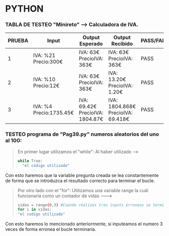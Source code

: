 # PYTHON

### TABLA DE TESTEO  "Minireto" --> Calculadora de IVA.

|PRUEBA|Input|Output Esperado|Output Recibido|PASS/FAIL|
|------|------|------|------|------|
|1|IVA: %21 Precio:300€ |IVA: 63€ PrecioIVA: 363€|IVA: 63€ PrecioIVA: 363€|PASS|
|2|IVA: %10 Precio:12€ |IVA: 63€ PrecioIVA: 363€|IVA: 13.20€ PrecioIVA: 1.20€|PASS|
|3|IVA: %4 Precio:1735.45€ |IVA: 69.42€ PrecioIVA: 1804.87€|IVA: 1804.868€ PrecioIVA: 69.418€|PASS|

###  TESTEO  programa de "Pag39.py" numeros aleatorios del uno al 100:

  > En primer lugar utilizamos el "while":
  > Al haber utilizado -->  
  > 
  > ```bash
  > while True:
  >   "el código utilizado"
  > ```
  
  Con esto haremos que la variable pregunta creada se lea constantemente de forma que se introduzca el resultado correcto para terminar el bucle.
  
  > Por otro lado con el "for":
  > Utilizamos una variable range la cuál funcionaría como un contador de vidas --->
  >  ```bash 
  >  vidas = range(0,3) #Cuando realizes tres inputs erroneos se termina el bucle
  >  for i in vidas:
  >  "el codigo utilizado"
  >  ```

  Con esto haremos lo mencionado anteriormente, si inputeamos el numero 3 veces de forma erronea el bucle terminaría.

  <!-- Cambio en el README -->
